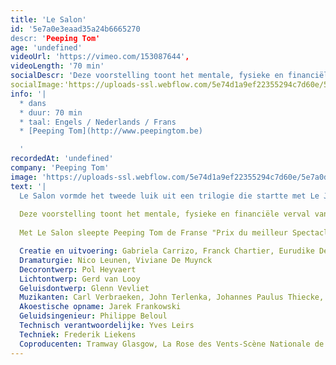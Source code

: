 ```yaml
---
title: 'Le Salon'
id: '5e7a0e3eaad35a24b6665270
descr: 'Peeping Tom'
age: 'undefined'
videoUrl: 'https://vimeo.com/153087644',
videoLength: '70 min'
socialDescr: 'Deze voorstelling toont het mentale, fysieke en financiële verval van wat ooit een rijke familie was. De aristocratische grootvader, ooit steunpilaar van de familie, sleurt zijn kinderen onbewust mee terwijl hij de schijn hoog houdt. Door zijn obsessionele hang naar dure juwelen verspeelt de oude man zijn verstand, eer en fortuin. Manhaftig verzet hij zich tegen zijn gekte om uiteindelijk toevlucht te zoeken in zelfmoord. Zijn kinderen blijven achter met alle verwijten en het grote waarom voor dit alles. Ze proberen de gevolgen te overzien van zijn onrealiseerbare drang naar bescherming en bewaring. Een reflectie over relaties tussen koppels, tussen generaties, heden en verleden, jong en oud. Een inspiratiebron was de film Le Salon de Musique van Satyajit Ray.'
socialImage:'https://uploads-ssl.webflow.com/5e74d1a9ef22355294c7d60e/5e7a0d718b6b9606dbbb7b1c_Le%20Salon_(2004)_Peeping_Tom%C2%A9Marc_Deganck_web.jpg'
info: '|
  * dans
  * duur: 70 min
  * taal: Engels / Nederlands / Frans
  * [Peeping Tom](http://www.peepingtom.be)

  ‍'
recordedAt: 'undefined'
company: 'Peeping Tom'
image: 'https://uploads-ssl.webflow.com/5e74d1a9ef22355294c7d60e/5e7a0d718b6b9606dbbb7b1c_Le%20Salon_(2004)_Peeping_Tom%C2%A9Marc_Deganck_web.jpg'
text: '|
  Le Salon vormde het tweede luik uit een trilogie die startte met Le Jardin in 2002 en eindigde met Le Sous Sol in 2007. Le Salon was een collectieve creatie van de performers en ging op 4 november 2004 in première in La Rose des Vents (Villeneuve d'Ascq, FR). Tussen 2004 en 2009 toerde het stuk wereldwijd, in Europa, Zuid-Korea en Australië.
  
  Deze voorstelling toont het mentale, fysieke en financiële verval van wat ooit een rijke familie was. De aristocratische grootvader, ooit steunpilaar van de familie, sleurt zijn kinderen onbewust mee terwijl hij de schijn hoog houdt. Door zijn obsessionele hang naar dure juwelen verspeelt de oude man zijn verstand, eer en fortuin. Manhaftig verzet hij zich tegen zijn gekte om uiteindelijk toevlucht te zoeken in zelfmoord. Zijn kinderen blijven achter met alle verwijten en het grote waarom voor dit alles. Ze proberen de gevolgen te overzien van zijn onrealiseerbare drang naar bescherming en bewaring. Een reflectie over relaties tussen koppels, tussen generaties, heden en verleden, jong en oud. Een inspiratiebron was de film Le Salon de Musique van Satyajit Ray.
  
  Met Le Salon sleepte Peeping Tom de Franse "Prix du meilleur Spectacle de Danse de l’année 2005" en de "Montblanc Young Directors Award 2007" op het Festival van Salzburg in de wacht. In 2007 won het stuk ook de 'Patrons Circle Award' op het International Arts Festival Melbourne in Australië.

  Creatie en uitvoering: Gabriela Carrizo, Franck Chartier, Eurudike De Beul, Simon Versnel, Samuel Lefeuvre, Uma Chartier
  Dramaturgie: Nico Leunen, Viviane De Muynck
  Decorontwerp: Pol Heyvaert
  Lichtontwerp: Gerd van Looy
  Geluisdontwerp: Glenn Vevliet
  Muzikanten: Carl Verbraeken, John Terlenka, Johannes Paulus Thiecke, Dimitri Timbremont, Wim Baeck
  Akoestische opname: Jarek Frankowski
  Geluidsingenieur: Philippe Beloul
  Technisch verantwoordelijke: Yves Leirs
  Techniek: Frederik Liekens
  Coproducenten: Tramway Glasgow, La Rose des Vents-Scène Nationale de Villeneuve d’Ascq, Le Réseau France des CDC'
---
```

